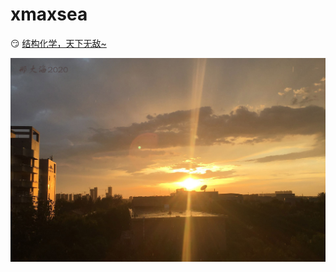 #    xmaxsea



:smirk:
[结构化学，天下无敌~](https://www.bilibili.com/video/av29005895?from=search&seid=10982941759365607406 )

![image](https://github.com/xmaxsea/maxsea.github.io/blob/master/5.jpg)
